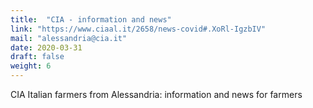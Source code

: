```yaml
---
title:  "CIA - information and news"
link: "https://www.ciaal.it/2658/news-covid#.XoRl-IgzbIV"
mail: "alessandria@cia.it"
date: 2020-03-31
draft: false
weight: 6
---
```


CIA Italian farmers from Alessandria: information and news for farmers
